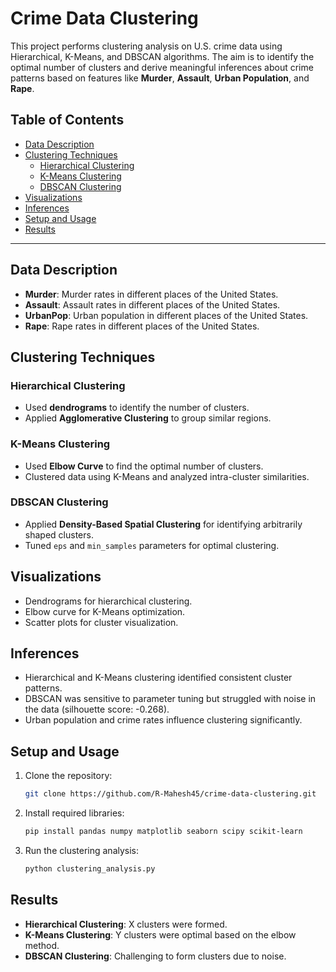 # Crime Data Clustering

This project performs clustering analysis on U.S. crime data using Hierarchical, K-Means, and DBSCAN algorithms. The aim is to identify the optimal number of clusters and derive meaningful inferences about crime patterns based on features like **Murder**, **Assault**, **Urban Population**, and **Rape**.

## Table of Contents
- [Data Description](#data-description)
- [Clustering Techniques](#clustering-techniques)
  - [Hierarchical Clustering](#hierarchical-clustering)
  - [K-Means Clustering](#k-means-clustering)
  - [DBSCAN Clustering](#dbscan-clustering)
- [Visualizations](#visualizations)
- [Inferences](#inferences)
- [Setup and Usage](#setup-and-usage)
- [Results](#results)

---

## Data Description
- **Murder**: Murder rates in different places of the United States.
- **Assault**: Assault rates in different places of the United States.
- **UrbanPop**: Urban population in different places of the United States.
- **Rape**: Rape rates in different places of the United States.

## Clustering Techniques
### Hierarchical Clustering
- Used **dendrograms** to identify the number of clusters.
- Applied **Agglomerative Clustering** to group similar regions.

### K-Means Clustering
- Used **Elbow Curve** to find the optimal number of clusters.
- Clustered data using K-Means and analyzed intra-cluster similarities.

### DBSCAN Clustering
- Applied **Density-Based Spatial Clustering** for identifying arbitrarily shaped clusters.
- Tuned `eps` and `min_samples` parameters for optimal clustering.

## Visualizations
- Dendrograms for hierarchical clustering.
- Elbow curve for K-Means optimization.
- Scatter plots for cluster visualization.

## Inferences
- Hierarchical and K-Means clustering identified consistent cluster patterns.
- DBSCAN was sensitive to parameter tuning but struggled with noise in the data (silhouette score: -0.268).
- Urban population and crime rates influence clustering significantly.

## Setup and Usage
1. Clone the repository:
   ```bash
   git clone https://github.com/R-Mahesh45/crime-data-clustering.git
   ```
2. Install required libraries:
   ```bash
   pip install pandas numpy matplotlib seaborn scipy scikit-learn
   ```
3. Run the clustering analysis:
   ```bash
   python clustering_analysis.py
   ```

## Results
- **Hierarchical Clustering**: X clusters were formed.
- **K-Means Clustering**: Y clusters were optimal based on the elbow method.
- **DBSCAN Clustering**: Challenging to form clusters due to noise.
